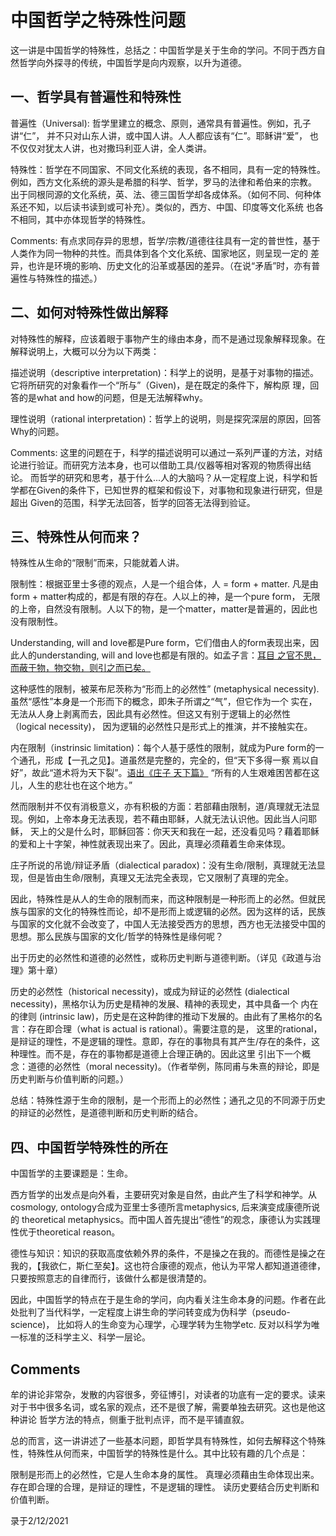 # 中国哲学之特殊性问题

这一讲是中国哲学的特殊性，总括之：中国哲学是关于生命的学问。不同于西方自然哲学向外探寻的传统，中国哲学是向内观察，以升为道德。


## 一、哲学具有普遍性和特殊性

普遍性（Universal): 哲学里建立的概念、原则，通常具有普遍性。例如，孔子讲“仁”， 并不只对山东人讲，或中国人讲。人人都应该有“仁”。耶稣讲“爱”，
也不仅仅对犹太人讲，也对撒玛利亚人讲，全人类讲。

特殊性：哲学在不同国家、不同文化系统的表现，各不相同，具有一定的特殊性。例如，西方文化系统的源头是希腊的科学、哲学，罗马的法律和希伯来的宗教。
出于同根同源的文化系统，英、法、德三国哲学却各成体系。（如何不同、何种体系还不知，以后读书读到或可补充）。类似的，西方、中国、印度等文化系统
也各不相同，其中亦体现哲学的特殊性。

Comments: 有点求同存异的思想，哲学/宗教/道德往往具有一定的普世性，基于人类作为同一物种的共性。而具体到各个文化系统、国家地区，则呈现一定的
差异，也许是环境的影响、历史文化的沿革或基因的差异。（在说“矛盾”时，亦有普遍性与特殊性的描述。）


## 二、如何对特殊性做出解释

对特殊性的解释，应该着眼于事物产生的缘由本身，而不是通过现象解释现象。在解释说明上，大概可以分为以下两类：

描述说明（descriptive interpretation)：科学上的说明，是基于对事物的描述。它将所研究的对象看作一个“所与”（Given)，是在既定的条件下，解构原
理，回答的是what and how的问题，但是无法解释why。

理性说明（rational interpretation)：哲学上的说明，则是探究深层的原因，回答Why的问题。

Comments: 这里的问题在于，科学的描述说明可以通过一系列严谨的方法，对结论进行验证。而研究方法本身，也可以借助工具/仪器等相对客观的物质得出结论。
而哲学的研究和思考，基于什么...人的大脑吗？从一定程度上说，科学和哲学都在Given的条件下，已知世界的框架和假设下，对事物和现象进行研究，但是超出
Given的范围，科学无法回答，哲学的回答无法得到验证。


## 三、特殊性从何而来？

特殊性从生命的“限制”而来，只能就着人讲。

限制性：根据亚里士多德的观点，人是一个组合体，人 = form + matter. 凡是由form + matter构成的，都是有限的存在。人以上的神，是一个pure form，
无限的上帝，自然没有限制。人以下的物，是一个matter，matter是普遍的，因此也没有限制性。

Understanding, will and love都是Pure form，它们借由人的form表现出来，因此人的understanding, will and love也都是有限的。如孟子言：[耳目
之官不思，而蔽于物，物交物，则引之而已矣。](https://ctext.org/mengzi/gaozi-i/zh?searchu=%E6%9B%B0%EF%BC%9A%E2%80%9C%E8%80%B3%E7%9B%AE%E4%B9%8B%E5%AE%98%E4%B8%8D%E6%80%9D%EF%BC%8C%E8%80%8C%E8%94%BD%E6%96%BC%E7%89%A9%EF%BC%8C%E7%89%A9%E4%BA%A4%E7%89%A9%EF%BC%8C%E5%89%87%E5%BC%95%E4%B9%8B%E8%80%8C%E5%B7%B2%E7%9F%A3%E3%80%82)

这种感性的限制，被莱布尼茨称为“形而上的必然性” (metaphysical necessity). 虽然“感性”本身是一个形而下的概念，即朱子所谓之“气”，但它作为一个
实在，无法从人身上剥离而去，因此具有必然性。但这又有别于逻辑上的必然性（logical necessity)， 因为逻辑的必然性只是形式上的推演，并不接触实在。

内在限制（instrinsic limitation)：每个人基于感性的限制，就成为Pure form的一个通孔，形成【一孔之见】。道虽然是完整的，完全的，但“天下多得一察
焉以自好”，故此“道术将为天下裂”。[语出《庄子 天下篇》](https://ctext.org/zhuangzi/tian-xia/zhs)
“所有的人生艰难困苦都在这儿，人生的悲壮也在这个地方。” 

然而限制并不仅有消极意义，亦有积极的方面：若部藉由限制，道/真理就无法显现。例如，上帝本身无法表现，若不藉由耶稣，人就无法认识他。因此当人问耶稣，
天上的父是什么时，耶稣回答：你天天和我在一起，还没看见吗？藉着耶稣的爱和上十字架，神性就表现出来了。因此，真理必须藉着生命来体现。

庄子所说的吊诡/辩证矛盾（dialectical paradox)：没有生命/限制，真理就无法显现，但是皆由生命/限制，真理又无法完全表现，它又限制了真理的完全。

因此，特殊性是从人的生命的限制而来，而这种限制是一种形而上的必然。但就民族与国家的文化的特殊性而论，却不是形而上或逻辑的必然。因为这样的话，民族
与国家的文化就不会改变了，中国人无法接受西方的思想，西方也无法接受中国的思想。那么民族与国家的文化/哲学的特殊性是缘何呢？

出于历史的必然性和道德的必然性，或称历史判断与道德判断。（详见《政道与治理》第十章）

历史的必然性（historical necessity)，或成为辩证的必然性 (dialectical necessity)，黑格尔认为历史是精神的发展、精神的表现史，其中具备一个
内在的律则 (intrinsic law)，历史是在这种韵律的推动下发展的。由此有了黑格尔的名言：存在即合理（what is actual is rational）。需要注意的是，
这里的rational，是辩证的理性，不是逻辑的理性。意即，存在的事物具有其产生/存在的条件，这种理性。而不是，存在的事物都是道德上合理正确的。因此这里
引出下一个概念：道德的必然性（moral necessity)。（作者举例，陈同甫与朱熹的辩论，即是历史判断与价值判断的问题。）

总结：特殊性源于生命的限制，是一个形而上的必然性；通孔之见的不同源于历史的辩证的必然性，是道德判断和历史判断的结合。


## 四、中国哲学特殊性的所在

中国哲学的主要课题是：生命。

西方哲学的出发点是向外看，主要研究对象是自然，由此产生了科学和神学。从cosmology, ontology合成为亚里士多德所言metaphysics, 后来演变成康德所说的
theoretical metaphysics。而中国人首先提出“德性”的观念，康德认为实践理性优于theoretical reason。 

德性与知识：知识的获取高度依赖外界的条件，不是操之在我的。而德性是操之在我的，【我欲仁，斯仁至矣】。这也符合康德的观点，他认为平常人都知道道德律，
只要按照意志的自律而行，该做什么都是很清楚的。

因此，中国哲学的特点在于是生命的学问，向内看关注生命本身的问题。作者在此处批判了当代科学，一定程度上讲生命的学问转变成为伪科学（pseudo-science)，
比如将人的生命变为心理学，心理学转为生物学etc. 反对以科学为唯一标准的泛科学主义、科学一层论。


## Comments

牟的讲论非常杂，发散的内容很多，旁征博引，对读者的功底有一定的要求。读来对于书中很多名词，或名家的观点，还不是很了解，需要单独去研究。这也是他这种讲论
哲学方法的特点，侧重于批判点评，而不是平铺直叙。

总的而言，这一讲讲述了一些基本问题，即哲学具有特殊性，如何去解释这个特殊性，特殊性从何而来，中国哲学的特殊性是什么。其中比较有趣的几个点是：

限制是形而上的必然性，它是人生命本身的属性。
真理必须藉由生命体现出来。
存在即合理的合理，是辩证的理性，不是逻辑的理性。
读历史要结合历史判断和价值判断。


录于2/12/2021
